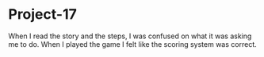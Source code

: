# Project-17
When I read the story and the steps, I was confused on what it was asking me to do. When I played the game I felt like the scoring system was correct. 
